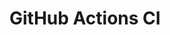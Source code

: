 # GitHub Actions CI













































































































































































































































































































































































































































































































































































































































































































